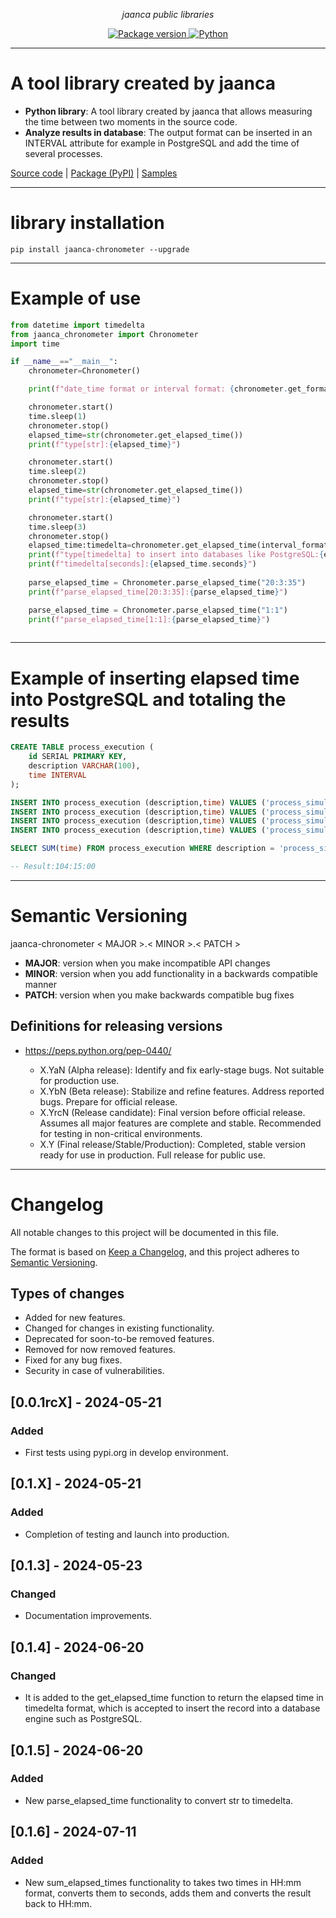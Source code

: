 <p align="center">
    <em>jaanca public libraries</em>
</p>

<p align="center">
<a href="https://pypi.org/project/jaanca-chronometer" target="_blank">
    <img src="https://img.shields.io/pypi/v/jaanca-chronometer?color=blue&label=PyPI%20Package" alt="Package version">
</a>
<a href="(https://www.python.org" target="_blank">
    <img src="https://img.shields.io/badge/Python-%5B%3E%3D3.8%2C%3C%3D3.11%5D-blue" alt="Python">
</a>
</p>


---

#  A tool library created by jaanca

* **Python library**: A tool library created by jaanca that allows measuring the time between two moments in the source code.
* **Analyze results in database**: The output format can be inserted in an INTERVAL attribute for example in PostgreSQL and add the time of several processes.

[Source code](https://github.com/jaanca/python-libraries/tree/main/jaanca-chronometer)
| [Package (PyPI)](https://pypi.org/project/jaanca-chronometer/)
| [Samples](https://github.com/jaanca/python-libraries/tree/main/jaanca-chronometer/samples)

---

# library installation
```console
pip install jaanca-chronometer --upgrade
```

---
# Example of use

```python
from datetime import timedelta
from jaanca_chronometer import Chronometer
import time

if __name__=="__main__":
    chronometer=Chronometer()

    print(f"date_time format or interval format: {chronometer.get_format_time()}")

    chronometer.start()
    time.sleep(1)
    chronometer.stop()
    elapsed_time=str(chronometer.get_elapsed_time())
    print(f"type[str]:{elapsed_time}")

    chronometer.start()
    time.sleep(2)
    chronometer.stop()
    elapsed_time=str(chronometer.get_elapsed_time())
    print(f"type[str]:{elapsed_time}")

    chronometer.start()
    time.sleep(3)
    chronometer.stop()
    elapsed_time:timedelta=chronometer.get_elapsed_time(interval_format=False)
    print(f"type[timedelta] to insert into databases like PostgreSQL:{elapsed_time}")
    print(f"timedelta[seconds]:{elapsed_time.seconds}")
    
    parse_elapsed_time = Chronometer.parse_elapsed_time("20:3:35")
    print(f"parse_elapsed_time[20:3:35]:{parse_elapsed_time}")

    parse_elapsed_time = Chronometer.parse_elapsed_time("1:1")
    print(f"parse_elapsed_time[1:1]:{parse_elapsed_time}")
    
```

---
# Example of inserting elapsed time into PostgreSQL and totaling the results

```sql
CREATE TABLE process_execution (
    id SERIAL PRIMARY KEY,
    description VARCHAR(100),
    time INTERVAL
);

INSERT INTO process_execution (description,time) VALUES ('process_simulator','01:30:00'::interval);
INSERT INTO process_execution (description,time) VALUES ('process_simulator','02:15:00'::interval);
INSERT INTO process_execution (description,time) VALUES ('process_simulator','00:45:00'::interval);
INSERT INTO process_execution (description,time) VALUES ('process_simulator','99:45:00'::interval);

SELECT SUM(time) FROM process_execution WHERE description = 'process_simulator';

-- Result:104:15:00

```

---

# Semantic Versioning

jaanca-chronometer < MAJOR >.< MINOR >.< PATCH >

* **MAJOR**: version when you make incompatible API changes
* **MINOR**: version when you add functionality in a backwards compatible manner
* **PATCH**: version when you make backwards compatible bug fixes

## Definitions for releasing versions
* https://peps.python.org/pep-0440/

    - X.YaN (Alpha release): Identify and fix early-stage bugs. Not suitable for production use.
    - X.YbN (Beta release): Stabilize and refine features. Address reported bugs. Prepare for official release.
    - X.YrcN (Release candidate): Final version before official release. Assumes all major features are complete and stable. Recommended for testing in non-critical environments.
    - X.Y (Final release/Stable/Production): Completed, stable version ready for use in production. Full release for public use.
---

# Changelog

All notable changes to this project will be documented in this file.

The format is based on [Keep a Changelog](https://keepachangelog.com/en/1.0.0/),
and this project adheres to [Semantic Versioning](https://semver.org/spec/v2.0.0.html).

## Types of changes

- Added for new features.
- Changed for changes in existing functionality.
- Deprecated for soon-to-be removed features.
- Removed for now removed features.
- Fixed for any bug fixes.
- Security in case of vulnerabilities.

## [0.0.1rcX] - 2024-05-21
### Added
- First tests using pypi.org in develop environment.

## [0.1.X] - 2024-05-21
### Added
- Completion of testing and launch into production.

## [0.1.3] - 2024-05-23
### Changed
- Documentation improvements.

## [0.1.4] - 2024-06-20
### Changed
- It is added to the get_elapsed_time function to return the elapsed time in timedelta format, which is accepted to insert the record into a database engine such as PostgreSQL.

## [0.1.5] - 2024-06-20
### Added
- New parse_elapsed_time functionality to convert str to timedelta.

## [0.1.6] - 2024-07-11
### Added
- New sum_elapsed_times functionality to takes two times in HH:mm format, converts them to seconds, adds them and converts the result back to HH:mm.